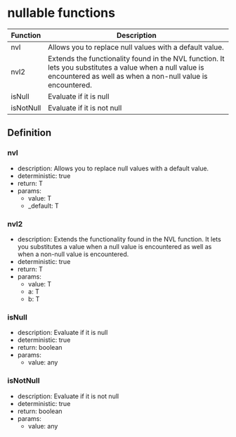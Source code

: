 # nullable functions

|Function    |Description                                   |
|------------|----------------------------------------------|
|nvl|Allows you to replace null values with a default value.|
|nvl2|Extends the functionality found in the NVL function. It lets you substitutes a value when a null value is encountered as well as when a non-null value is encountered.|
|isNull|Evaluate if it is null|
|isNotNull|Evaluate if it is not null|

## Definition

### nvl

- description: Allows you to replace null values with a default value.
- deterministic: true
- return: T
- params:
	- value: T
	- _default: T

### nvl2

- description: Extends the functionality found in the NVL function. It lets you substitutes a value when a null value is encountered as well as when a non-null value is encountered.
- deterministic: true
- return: T
- params:
	- value: T
	- a: T
	- b: T

### isNull

- description: Evaluate if it is null
- deterministic: true
- return: boolean
- params:
	- value: any

### isNotNull

- description: Evaluate if it is not null
- deterministic: true
- return: boolean
- params:
	- value: any
